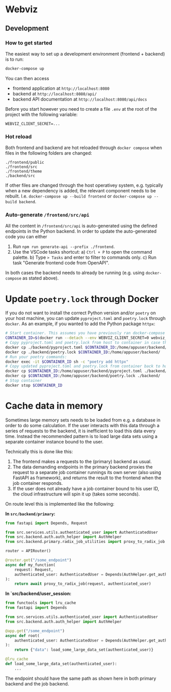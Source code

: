 # Webviz

## Development

### How to get started

The easiest way to set up a development environment (frontend + backend) is to run:
```bash
docker-compose up
```
You can then access
* frontend application at `http://localhost:8080`
* backend at `http://localhost:8080/api/`
* backend API documentation at `http://localhost:8080/api/docs`

Before you start however you need to create a file `.env` at the root of the project
with the following variable:
```
WEBVIZ_CLIENT_SECRET=...
```

### Hot reload

Both frontend and backend are hot reloaded through `docker compose` when files
in the following folders are changed:
```
./frontend/public
./frontend/src
./frontend/theme
./backend/src
```

If other files are changed through the host operativey system,
e.g. typically when a new dependency is added, the relevant component needs to be rebuilt. I.e.
`docker-compose up --build frontend` or `docker-compose up --build backend`.

### Auto-generate `/frontend/src/api`

All the content in `/frontend/src/api` is auto-generated using the defined endpoints
in the Python backend. In order to update the auto-generated code you can either

1) Run `npm run generate-api --prefix ./frontend`.
2) Use the VSCode tasks shortcut:
    a) `Ctrl + P` to open the command palette.
    b) Type `> Tasks` and enter to filter to commands only.
    c) Run task "Generate frontend code from OpenAPI".

In both cases the backend needs to already be running (e.g. using `docker-compose`
as stated above).


# Update `poetry.lock` through Docker

If you do not want to install the correct Python version and/or `poetry` on your host
machine, you can update `pyproject.toml` and `poetry.lock` through `docker`.
As an example, if you wanted to add the Python package `httpx`:

```bash
# Start container. This assumes you have previously ran docker-compose
CONTAINER_ID=$(docker run --detach --env WEBVIZ_CLIENT_SECRET=0 webviz_backend)
# Copy pyproject.toml and poetry.lock from host to container in case they have changed since it was built:
docker cp ./backend/pyproject.toml $CONTAINER_ID:/home/appuser/backend/
docker cp ./backend/poetry.lock $CONTAINER_ID:/home/appuser/backend/
# Run your poetry commands:
docker exec -it $CONTAINER_ID sh -c "poetry add httpx"
# Copy updated pyproject.toml and poetry.lock from container back to host:
docker cp $CONTAINER_ID:/home/appuser/backend/pyproject.toml ./backend/
docker cp $CONTAINER_ID:/home/appuser/backend/poetry.lock ./backend/
# Stop container
docker stop $CONTAINER_ID
```


# Cache data in memory

Sometimes large memory sets needs to be loaded from e.g. a database in order to do
some calculation. If the user interacts with this data through a series of requests to
the backend, it is inefficient to load this data every time. Instead the recommended
pattern is to load large data sets using a separate container instance bound to the
user.

Technically this is done like this:
1) The frontend makes a requests to the (primary) backend as usual.
2) The data demanding endpoints in the primary backend proxies the request to a separate
   job container runnings its own server (also using FastAPI as framework), and returns
   the result to the frontend when the job container responds.
3) If the user does not already have a job container bound to his user ID, the
   cloud infrastructure will spin it up (takes some seconds).

On route level this is implemented like the following:

**In `src/backend/primary`:**
```python
from fastapi import Depends, Request

from src.services.utils.authenticated_user import AuthenticatedUser
from src.backend.auth.auth_helper import AuthHelper
from src.backend.primary.radix_job_utilities import proxy_to_radix_job

router = APIRouter()

@router.get("/some_endpoint")
async def my_function(
    request: Request,
    authenticated_user: AuthenticatedUser = Depends(AuthHelper.get_authenticated_user),
):
    return await proxy_to_radix_job(request, authenticated_user)
```

**In `src/backend/user_session:**
```python
from functools import lru_cache
from fastapi import Depends

from src.services.utils.authenticated_user import AuthenticatedUser
from src.backend.auth.auth_helper import AuthHelper

@app.get("/some_endpoint")
async def root(
    authenticated_user: AuthenticatedUser = Depends(AuthHelper.get_authenticated_user),
):
    return {"data": load_some_large_data_set(authenticated_user)}

@lru_cache
def load_some_large_data_set(authenticated_user):
    ...
```

The endpoint should have the same path as shown here
in both primary backend and the job backend.
